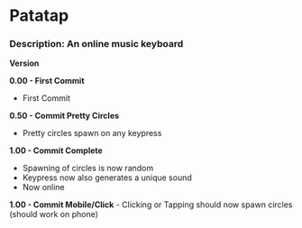 # Patatap

### __Description__: An online music keyboard

__Version__

__0.00 - First Commit__
  - First Commit

__0.50 - Commit Pretty Circles__
  - Pretty circles spawn on any keypress

__1.00 - Commit Complete__
  - Spawning of circles is now random
  - Keypress now also generates a unique sound
  - Now online

  __1.00 - Commit Mobile/Click__
    - Clicking or Tapping should now spawn circles (should work on phone)
